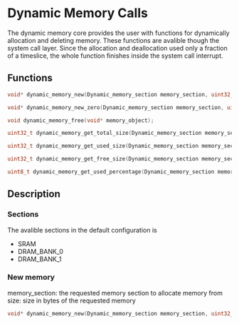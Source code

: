 # Dynamic Memory Calls

The dynamic memory core provides the user with functions for dynamically allocation and deleting memory. These functions are avalible though the system call layer. Since the allocation and deallocation used only a fraction of a timeslice, the whole function finishes inside the system call interrupt.

## Functions

```c
void* dynamic_memory_new(Dynamic_memory_section memory_section, uint32_t size);

void* dynamic_memory_new_zero(Dynamic_memory_section memory_section, uint32_t size);

void dynamic_memory_free(void* memory_object);

uint32_t dynamic_memory_get_total_size(Dynamic_memory_section memory_section);

uint32_t dynamic_memory_get_used_size(Dynamic_memory_section memory_section);

uint32_t dynamic_memory_get_free_size(Dynamic_memory_section memory_section);

uint8_t dynamic_memory_get_used_percentage(Dynamic_memory_section memory_section);
```

## Description

### Sections

The avalible sections in the default configuration is 
- SRAM
- DRAM_BANK_0
- DRAM_BANK_1

### New memory

memory_section: the requested memory section to allocate memory from
size: size in bytes of the requested memory

```c
void* dynamic_memory_new(Dynamic_memory_section memory_section, uint32_t size);
```
